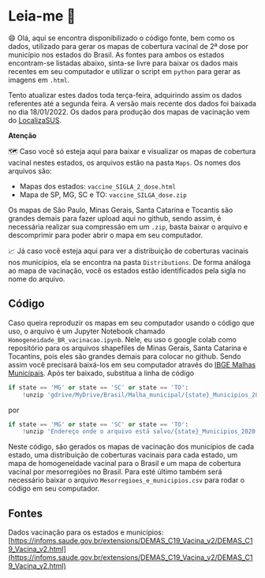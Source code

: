 # Leia-me :open_book:

:smile: Olá, aqui se encontra disponibilizado o código fonte, bem como os dados, utilizado para gerar os mapas de cobertura vacinal de 2ª dose por município nos estados do Brasil. As fontes para ambos os estados encontram-se listadas abaixo, sinta-se livre para baixar os dados mais recentes em seu computador
e utilizar o script em ```python``` para gerar as imagens em ```.html```.

Tento atualizar estes dados toda terça-feira, adquirindo assim os dados referentes até a segunda feira. A versão mais recente dos dados foi baixada no dia 18/01/2022. Os dados para produção dos mapas de vacinação vem do [LocalizaSUS](https://infoms.saude.gov.br/extensions/DEMAS_C19_Vacina_v2/DEMAS_C19_Vacina_v2.html).

**Atenção**

:world_map: Caso você só esteja aqui para baixar e visualizar os mapas de cobertura vacinal nestes estados, os arquivos estão na pasta ```Maps```. Os
nomes dos arquivos são:
- Mapas dos estados: ```vaccine_SIGLA_2_dose.html```
- Mapa de SP, MG, SC e TO: ```vaccine_SILGA_dose.zip```

Os mapas de São Paulo, Minas Gerais, Santa Catarina e Tocantis são grandes demais para fazer upload aqui no github, sendo assim, é necessária realizar sua compressão em um ```.zip```, basta baixar o arquivo e descomprimir para poder abrir o mapa em seu computador.

:chart_with_upwards_trend: Já caso você esteja aqui para ver a distribuição de coberturas vacinais nos municípios,
ela se encontra na pasta ```Distributions```. De forma análoga ao mapa de vacinação, você os estados estão identificados pela sigla no nome do arquivo.

## Código

Caso queira reproduzir os mapas em seu computador usando o código que uso, o arquivo é um Jupyter Notebook chamado ```Homogeneidade_BR_vacinacao.ipynb```. Nele, eu uso o google colab como repositório para os arquivos shapefiles de Minas Gerais, Santa Catarina e Tocantins, pois eles são grandes demais para colocar no github. Sendo assim você precisará baixá-los em seu computador através do [IBGE Malhas Municípais](https://www.ibge.gov.br/geociencias/organizacao-do-territorio/malhas-territoriais/15774-malhas.html?=&t=downloads). Após ter baixado, substitua a linha de código

```python
if state == 'MG' or state == 'SC' or state == 'TO':
    !unzip 'gdrive/MyDrive/Brasil/Malha_municipal/{state}_Municipios_2020.zip'
```

por


```python
if state == 'MG' or state == 'SC' or state == 'TO':
    !unzip 'Endereço onde o arquivo está salvo/{state}_Municipios_2020.zip'
```

Neste código, são gerados os mapas de vacinação dos municípios de cada estado, uma distribuição de coberturas vacinais para cada estado, um mapa de homogeneidade vacinal para o Brasil e um mapa de cobertura vacinal por mesorregiões no Brasil. Para esté último também será necessário baixar o arquivo ```Mesorregioes_e_municipios.csv``` para rodar o código em seu computador.

## Fontes

Dados vacinação para os estados e municípios: [https://infoms.saude.gov.br/extensions/DEMAS_C19_Vacina_v2/DEMAS_C19_Vacina_v2.html](https://infoms.saude.gov.br/extensions/DEMAS_C19_Vacina_v2/DEMAS_C19_Vacina_v2.html)

